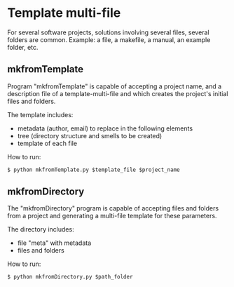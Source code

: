 # Template multi-file

For several software projects, solutions involving several files, several folders are common. Example: a file, a makefile, a manual, an example folder, etc. 

## mkfromTemplate
Program "mkfromTemplate" is capable of accepting a project name, and a description file of a template-multi-file and which creates the project's initial files and folders.

The template includes:
* metadata (author, email) to replace in the following elements
* tree (directory structure and smells to be created)
* template of each file

How to run:
```py
$ python mkfromTemplate.py $template_file $project_name
```

## mkfromDirectory
The "mkfromDirectory" program is capable of accepting files and folders from a project and generating a multi-file template for these parameters.

The directory includes:
* file "meta" with metadata
* files and folders

How to run:
```py
$ python mkfromDirectory.py $path_folder
```
